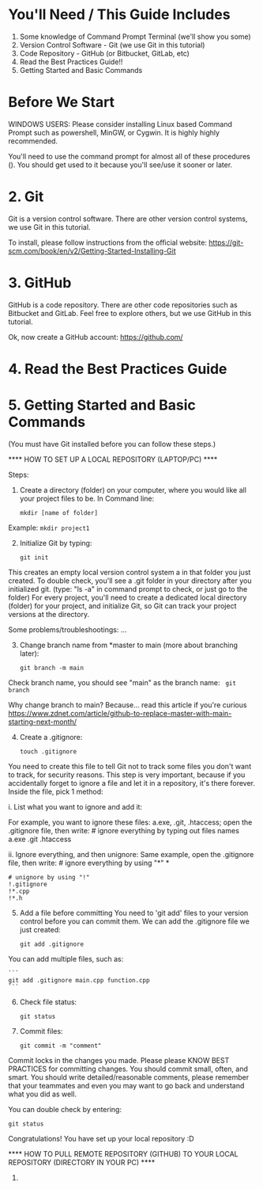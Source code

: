 # You'll Need / This Guide Includes
1. Some knowledge of Command Prompt Terminal (we'll show you some)
2. Version Control Software - Git (we use Git in this tutorial) 
3. Code Repository - GitHub (or Bitbucket, GitLab, etc)
4. Read the Best Practices Guide!! <link> 
5. Getting Started and Basic Commands 

# Before We Start 
WINDOWS USERS: Please consider installing Linux based Command Prompt such as powershell, MinGW, or Cygwin. It is highly highly recommended. 

You'll need to use the command prompt for almost all of these procedures (<link to command prompt tutorial and cheat sheet>). You should get used to it because you'll see/use it sooner or later. 

# 2. Git 
Git is a version control software. There are other version control systems, we use Git in this tutorial. 

To install, please follow instructions from the official website: 
 https://git-scm.com/book/en/v2/Getting-Started-Installing-Git 

# 3. GitHub 
GitHub is a code repository. There are other code repositories such as Bitbucket and GitLab. Feel free to explore others, but we use GitHub in this tutorial. 

Ok, now create a GitHub account: 
https://github.com/ 

# 4. Read the Best Practices Guide 
<link> 

# 5. Getting Started and Basic Commands
(You must have Git installed before you can follow these steps.) 

**** HOW TO SET UP A LOCAL REPOSITORY (LAPTOP/PC) ****

Steps:

1. Create a directory (folder) on your computer, where you would like all your project files to be. In Command line: 
    ```
    mkdir [name of folder] 
    ```

 Example: 
    ```
    mkdir project1 
    ```

2. Initialize Git by typing: 

    ```
    git init
    ```
 This creates an empty local version control system a  in that folder you just created. To double check, you'll see a .git folder in your directory after you initialized git. (type: "ls -a" in command prompt to check, or just go to the folder)
 For every project, you'll need to create a dedicated local directory (folder) for your project, and initialize Git, so Git can track your project versions at the directory. 

 Some problems/troubleshootings: 
...

3. Change branch name from *master to main (more about branching later): 

    ```
    git branch -m main
    ```
    
 Check branch name, you should see "main" as the branch name: 
    ``` 
    git branch 
    ```

 Why change branch to main? Because... read this article if you're curious
https://www.zdnet.com/article/github-to-replace-master-with-main-starting-next-month/ 

4. Create a .gitignore: 

    ``` 
    touch .gitignore 
    ``` 

 You need to create this file to tell Git not to track some files you don't want to track, for security reasons. This step is very important, because if you accidentally forget to ignore a file and let it in a repository, it's there forever. 
 Inside the file, pick 1 method: 

 i. List what you want to ignore and add it: 

 For example, you want to ignore these files: a.exe, .git, .htaccess; open the .gitignore file, then write: 
    # ignore everything by typing out files names 
    a.exe
    .git
    .htaccess 

 ii. Ignore everything, and then unignore: 
 Same example, open the .gitignore file, then write: 
    # ignore everything by using "*"
    * 
        
    # unignore by using "!"
    !.gitignore
    !*.cpp
    !*.h

5. Add a file before committing
 You need to 'git add' files to your version control before you can commit them. We can add the .gitignore file we just created: 

    ```
    git add .gitignore
    ```

 You can add multiple files, such as: 

    ```
    git add .gitignore main.cpp function.cpp 
    ``` 

6. Check file status: 

    ``` 
    git status 
    ``` 

7. Commit files: 

    ```
    git commit -m "comment" 
    ``` 

 Commit locks in the changes you made. Please please KNOW BEST PRACTICES for committing changes. You should commit small, often, and smart. You should write detailed/reasonable comments, please remember that your teammates and even you may want to go back and understand what you did as well. 

 You can double check by entering: 

 ```
 git status
 ```

Congratulations! You have set up your local repository :D 


**** HOW TO PULL REMOTE REPOSITORY (GITHUB) TO YOUR LOCAL REPOSITORY (DIRECTORY IN YOUR PC) **** 

1. 